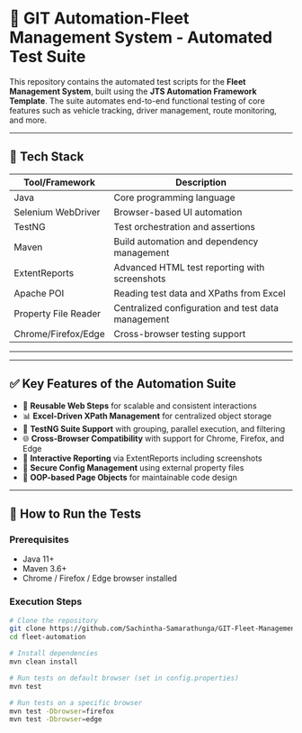 # 🚚 GIT Automation-Fleet Management System - Automated Test Suite

This repository contains the automated test scripts for the **Fleet Management System**, built using the **JTS Automation Framework Template**. The suite automates end-to-end functional testing of core features such as vehicle tracking, driver management, route monitoring, and more.

---

## 🧰 Tech Stack

| Tool/Framework       | Description                                          |
|----------------------|------------------------------------------------------|
| Java                 | Core programming language                            |
| Selenium WebDriver   | Browser-based UI automation                          |
| TestNG               | Test orchestration and assertions                    |
| Maven                | Build automation and dependency management           |
| ExtentReports        | Advanced HTML test reporting with screenshots        |
| Apache POI           | Reading test data and XPaths from Excel              |
| Property File Reader | Centralized configuration and test data management   |
| Chrome/Firefox/Edge  | Cross-browser testing support                        |

---


---

## ✅ Key Features of the Automation Suite

- 🔁 **Reusable Web Steps** for scalable and consistent interactions
- 📊 **Excel-Driven XPath Management** for centralized object storage
- 🧪 **TestNG Suite Support** with grouping, parallel execution, and filtering
- 🌐 **Cross-Browser Compatibility** with support for Chrome, Firefox, and Edge
- 📄 **Interactive Reporting** via ExtentReports including screenshots
- 🔐 **Secure Config Management** using external property files
- 🧼 **OOP-based Page Objects** for maintainable code design

---

## 🧪 How to Run the Tests

### Prerequisites

- Java 11+
- Maven 3.6+
- Chrome / Firefox / Edge browser installed

### Execution Steps

```bash
# Clone the repository
git clone https://github.com/Sachintha-Samarathunga/GIT-Fleet-Management-New.git
cd fleet-automation

# Install dependencies
mvn clean install

# Run tests on default browser (set in config.properties)
mvn test

# Run tests on a specific browser
mvn test -Dbrowser=firefox
mvn test -Dbrowser=edge
```
